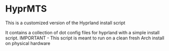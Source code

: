# HyprMTS
This is a customized version of the Hyprland install script

It contains a collection of dot config files for hyprland with a simple install script.
IMPORTANT - This script is meant to run on a clean fresh Arch install on physical hardware
